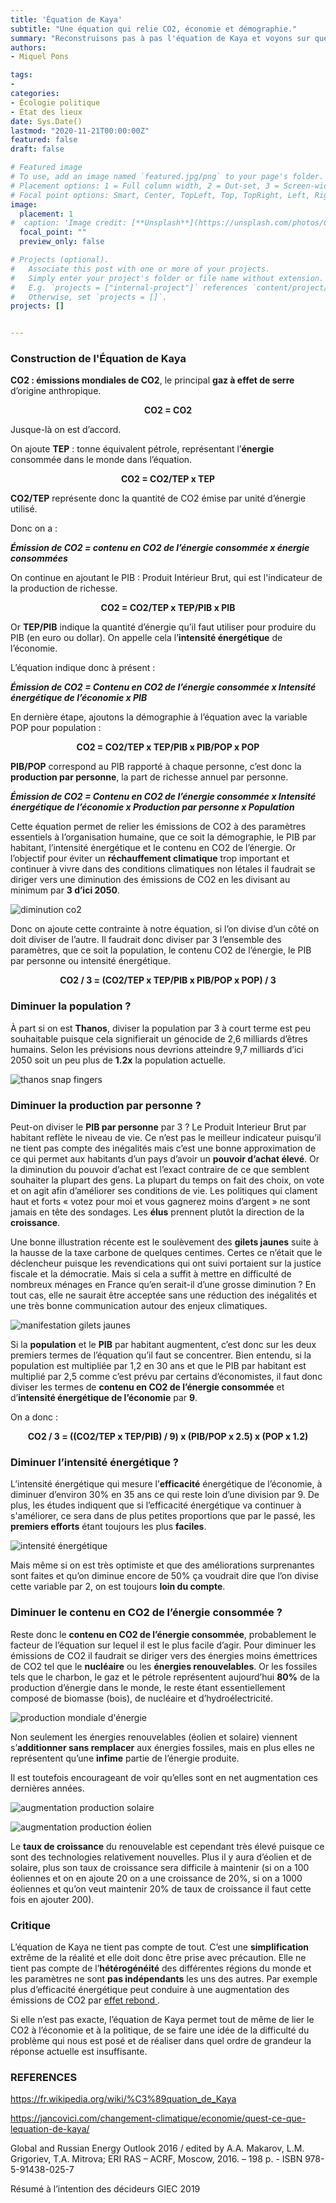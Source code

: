 ```yaml
---
title: 'Équation de Kaya'
subtitle: "Une équation qui relie CO2, économie et démographie."
summary: "Reconstruisons pas à pas l'équation de Kaya et voyons sur quelles variables nous avons de la marge de manoeuvre pour éviter le réchauffement climatique."
authors:
- Miquel Pons

tags:
- 
categories:
- Écologie politique
- État des lieux
date: Sys.Date()
lastmod: "2020-11-21T00:00:00Z"
featured: false
draft: false

# Featured image
# To use, add an image named `featured.jpg/png` to your page's folder.
# Placement options: 1 = Full column width, 2 = Out-set, 3 = Screen-width
# Focal point options: Smart, Center, TopLeft, Top, TopRight, Left, Right, BottomLeft, Bottom, BottomRight
image:
  placement: 1
#  caption: 'Image credit: [**Unsplash**](https://unsplash.com/photos/CpkOjOcXdUY)'
  focal_point: ""
  preview_only: false

# Projects (optional).
#   Associate this post with one or more of your projects.
#   Simply enter your project's folder or file name without extension.
#   E.g. `projects = ["internal-project"]` references `content/project/deep-learning/index.md`.
#   Otherwise, set `projects = []`.
projects: []


---
```


### Construction de l'Équation de Kaya

**CO2 : émissions mondiales de CO2**, le principal **gaz à effet de serre** d’origine anthropique.

<div align="center"><B>CO2 = CO2</B></div>

Jusque-là on est d’accord. 

On ajoute **TEP** : tonne équivalent pétrole, représentant l’**énergie** consommée dans le monde dans l’équation.

<div align="center"><B> CO2 = CO2/TEP x TEP</B></div>
  

**CO2/TEP** représente donc la quantité de CO2 émise par unité d’énergie utilisé.

Donc on a :

***Émission de CO2 = contenu en CO2 de l’énergie consommée x énergie consommées***

On continue en ajoutant le PIB : Produit Intérieur Brut, qui est l'indicateur de la production de richesse.

<div align="center"><B> CO2 = CO2/TEP x TEP/PIB x PIB </B></div>
  

Or **TEP/PIB** indique la quantité d’énergie qu’il faut utiliser pour produire du PIB (en euro ou dollar). On appelle cela l’**intensité énergétique** de l’économie.

L’équation indique donc à présent :

***Émission de CO2 = Contenu en CO2 de l’énergie consommée x Intensité énergétique de l’économie x PIB***

En dernière étape, ajoutons la démographie à l’équation avec la variable POP pour population :

<div align="center"><B> CO2 = CO2/TEP x TEP/PIB x PIB/POP x POP </B></div>
  

**PIB/POP** correspond au PIB rapporté à chaque personne, c’est donc la **production par personne**, la part de richesse annuel par personne. 

***Émission de CO2 = Contenu en CO2 de l’énergie consommée x Intensité énergétique de l’économie x Production par personne x Population***

Cette équation permet de relier les émissions de CO2 à des paramètres essentiels à l’organisation humaine, que ce soit la démographie, le PIB par habitant, l’intensité énergétique et le contenu en CO2 de l’énergie. Or l’objectif pour éviter un **réchauffement climatique** trop important et continuer à vivre dans des conditions climatiques non létales il faudrait se diriger vers une diminution des émissions de CO2 en les divisant au minimum par **3 d’ici 2050**. 

<img class="fit-picture" 
    src="/media/GIEC emissions co2 scenraio 1,5.PNG"
    alt="diminution co2"
    title="GIEC Résumé à l'intention des décideurs 2019"> 

Donc on ajoute cette contrainte à notre équation, si l’on divise d’un côté on doit diviser de l’autre. Il faudrait donc diviser par 3 l’ensemble des paramètres, que ce soit la population, le contenu CO2 de l’énergie, le PIB par personne ou intensité énergétique. 

<div align="center"><B> CO2 / 3 = (CO2/TEP x TEP/PIB x PIB/POP x POP) / 3 </B></div>

### Diminuer la population ?
À part si on est **Thanos**, diviser la population par 3 à court terme est peu souhaitable puisque cela signifierait un génocide de 2,6 milliards d’êtres humains. Selon les prévisions nous devrions atteindre 9,7 milliards d’ici 2050 soit un peu plus de **1.2x** la population actuelle. 

<img class="fit-picture" 
    src="/media/thanos snap.jpg"
    alt="thanos snap fingers"
    title=""> 

### Diminuer la production par personne ?
Peut-on diviser le **PIB par personne** par 3 ? Le Produit Interieur Brut par habitant reflète le niveau de vie. Ce n’est pas le meilleur indicateur puisqu’il ne tient pas compte des inégalités mais c’est une bonne approximation de ce qui permet aux habitants d’un pays d’avoir un **pouvoir d’achat élevé**. Or la diminution du pouvoir d’achat est l’exact contraire de ce que semblent souhaiter la plupart des gens. La plupart du temps on fait des choix, on vote et on agit afin d’améliorer ses conditions de vie. Les politiques qui clament haut et forts « votez pour moi et vous gagnerez moins d’argent » ne sont jamais en tête des sondages. Les **élus** prennent plutôt la direction de la **croissance**.

Une bonne illustration récente est le soulèvement des **gilets jaunes** suite à la hausse de la taxe carbone de quelques centimes. Certes ce n’était que le déclencheur puisque les revendications qui ont suivi portaient sur la justice fiscale et la démocratie. Mais si cela a suffit à mettre en difficulté de nombreux ménages en France qu’en serait-il d’une grosse diminution ? En tout cas, elle ne saurait être acceptée sans une réduction des inégalités et une très bonne communication autour des enjeux climatiques. 

<img class="fit-picture" 
    src="/media/Gilets jaunes.jpg"
    alt="manifestation gilets jaunes"
    title="Eric FEFERBERG"> 

Si la **population** et le **PIB** par habitant augmentent, c’est donc sur les deux premiers termes de l’équation qu’il faut se concentrer. Bien entendu, si la population est multipliée par 1,2 en 30 ans et que le PIB par habitant est multiplié par 2,5 comme c’est prévu par certains d’économistes, il faut donc diviser les termes de **contenu en CO2 de l’énergie consommée** et d’**intensité énergétique de l’économie** par **9**. 

On a donc : 

<div align="center"><B> CO2 / 3 = ((CO2/TEP x TEP/PIB) / 9) x (PIB/POP x 2.5) x (POP x 1.2)</B></div>

### Diminuer l’intensité énergétique ?
L’intensité énergétique qui mesure l’**efficacité** énergétique de l’économie, à diminuer d’environ 30% en 35 ans ce qui  reste loin d’une division par 9. De plus, les études indiquent que si l’efficacité énergétique va continuer à s'améliorer, ce sera dans de plus petites proportions que par le passé, les **premiers efforts** étant toujours les plus **faciles**. 

<img class="fit-picture" 
    src="/media/energy intensity.PNG"
    alt="intensité énergétique"
    title=""> 

Mais même si on est très optimiste et que des améliorations surprenantes sont faites et qu’on diminue encore de 50% ça voudrait dire que l’on divise cette variable par 2, on est toujours **loin du compte**. 

### Diminuer le contenu en CO2 de l’énergie consommée ?

Reste donc le **contenu en CO2 de l’énergie consommée**, probablement le facteur de l’équation sur lequel il est le plus facile d’agir. Pour diminuer les émissions de CO2 il faudrait se diriger vers des énergies moins émettrices de CO2 tel que le **nucléaire** ou les **énergies renouvelables**. Or les fossiles tels que le charbon, le gaz et le pétrole représentent aujourd’hui **80%** de la production d’énergie dans le monde, le reste étant essentiellement composé de biomasse (bois), de nucléaire et d’hydroélectricité. 

<img class="fit-picture" 
    src="/media/global-primary-energy.png"
    alt="production mondiale d'énergie"
    title=""> 

Non seulement les énergies renouvelables (éolien et solaire) viennent s’**additionner sans remplacer** aux énergies fossiles, mais en plus elles ne représentent qu’une **infime** partie de l’énergie produite.

Il est toutefois encourageant de voir qu’elles sont en net augmentation ces dernières années.


<img class="fit-picture" 
    src="/media/installed solar.png"
    alt="augmentation production solaire"
    title=""> 


<img class="fit-picture" 
    src="/media/installed wind.png"
    alt="augmentation production éolien"
    title=""> 
    
Le **taux de croissance** du renouvelable est cependant très élevé puisque ce sont des technologies relativement nouvelles. Plus il y aura d’éolien et de solaire, plus son taux de croissance sera difficile à maintenir (si on a 100 éoliennes et on en ajoute 20 on a une croissance de 20%, si on a 1000 éoliennes et qu’on veut maintenir 20% de taux de croissance il faut cette fois en ajouter 200). 

### Critique

L’équation de Kaya ne tient pas compte de tout. C’est une **simplification** extrême de la réalité et elle doit donc être prise avec précaution. Elle ne tient pas compte de l’**hétérogénéité** des différentes régions du monde et les paramètres ne sont **pas indépendants** les uns des autres. Par exemple plus d’efficacité énergétique peut conduire à une augmentation des émissions de CO2 par <a href="https://ecologieetentropie.netlify.app/post/effet-rebond">effet rebond </a>.

Si elle n’est pas exacte, l’équation de Kaya permet tout de même de lier le CO2 à l’économie et à la politique, de se faire une idée de la difficulté du problème qui nous est posé et de réaliser dans quel ordre de grandeur la réponse actuelle est insuffisante.

### REFERENCES

https://fr.wikipedia.org/wiki/%C3%89quation_de_Kaya

https://jancovici.com/changement-climatique/economie/quest-ce-que-lequation-de-kaya/

Global and Russian Energy Outlook 2016 / edited by A.A. Makarov, L.M. Grigoriev, T.A. Mitrova; ERI RAS – ACRF,
Moscow, 2016. – 198 p. - ISBN 978-5-91438-025-7

Résumé à l’intention des décideurs GIEC 2019

